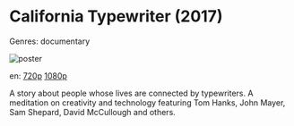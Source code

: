 # California Typewriter (2017)

Genres: documentary

![poster](http://image.tmdb.org/t/p/w500/A7anWYBEvwozc5mnRe6ffnaUGiz.jpg)

en:
  [720p](magnet:?xt=urn:btih:0662411FE36958431D250A4BA85B40ABEB46111E&tr=udp://glotorrents.pw:6969/announce&tr=udp://tracker.opentrackr.org:1337/announce&tr=udp://torrent.gresille.org:80/announce&tr=udp://tracker.openbittorrent.com:80&tr=udp://tracker.coppersurfer.tk:6969&tr=udp://tracker.leechers-paradise.org:6969&tr=udp://p4p.arenabg.ch:1337&tr=udp://tracker.internetwarriors.net:1337)
  [1080p](magnet:?xt=urn:btih:12370653B8B81FB367EED9564BD375BA29A9321B&tr=udp://glotorrents.pw:6969/announce&tr=udp://tracker.opentrackr.org:1337/announce&tr=udp://torrent.gresille.org:80/announce&tr=udp://tracker.openbittorrent.com:80&tr=udp://tracker.coppersurfer.tk:6969&tr=udp://tracker.leechers-paradise.org:6969&tr=udp://p4p.arenabg.ch:1337&tr=udp://tracker.internetwarriors.net:1337)
  


A story about people whose lives are connected by typewriters. A meditation on creativity and technology featuring Tom Hanks, John Mayer, Sam Shepard, David McCullough and others.